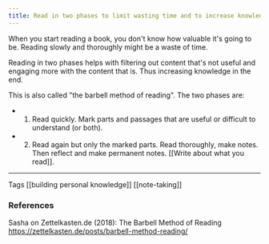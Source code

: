 ```yaml
---
title: Read in two phases to limit wasting time and to increase knowledge
---
```


When you start reading a book, you don't know how valuable it's going to be.
Reading slowly and thoroughly might be a waste of time.

Reading in two phases helps with filtering out content that's not useful and engaging more with the content that is. Thus increasing knowledge in the end.

This is also called "the barbell method of reading". The two phases are:
- 1) Read quickly. Mark parts and passages that are useful or difficult to understand (or both).
- 2) Read again but only the marked parts. Read thoroughly, make notes. Then reflect and make permanent notes. [[Write about what you read]].

---

Tags [[building personal knowledge]] [[note-taking]]

### References
Sasha on Zettelkasten.de (2018): The Barbell Method of Reading https://zettelkasten.de/posts/barbell-method-reading/